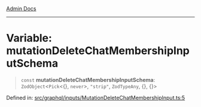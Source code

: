 [Admin Docs](/)

***

# Variable: mutationDeleteChatMembershipInputSchema

> `const` **mutationDeleteChatMembershipInputSchema**: `ZodObject`\<`Pick`\<\{\}, `never`\>, `"strip"`, `ZodTypeAny`, \{\}, \{\}\>

Defined in: [src/graphql/inputs/MutationDeleteChatMembershipInput.ts:5](https://github.com/PalisadoesFoundation/talawa-api/blob/f1b6ec0d386e11c6dc4f3cf8bb763223ff502e1e/src/graphql/inputs/MutationDeleteChatMembershipInput.ts#L5)
